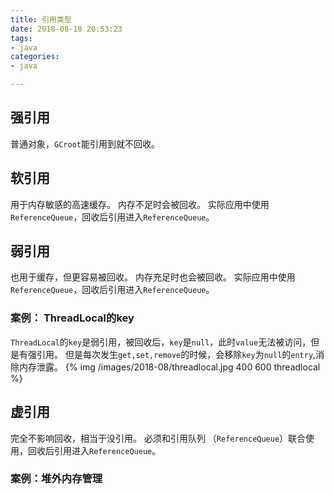 ```yaml
---
title: 引用类型
date: 2018-08-18 20:53:23
tags: 
- java
categories:
- java

---
```


## 强引用
普通对象，`GCroot`能引用到就不回收。

## 软引用
用于内存敏感的高速缓存。
内存不足时会被回收。
实际应用中使用`ReferenceQueue`，回收后引用进入`ReferenceQueue`。

## 弱引用
也用于缓存，但更容易被回收。
内存充足时也会被回收。
实际应用中使用`ReferenceQueue`，回收后引用进入`ReferenceQueue`。
### 案例： ThreadLocal的key
`ThreadLocal`的`key`是弱引用，被回收后，`key`是`null`，此时`value`无法被访问，但是有强引用。
但是每次发生`get,set,remove`的时候，会移除`key`为`null`的`entry`,消除内存泄露。
{% img /images/2018-08/threadlocal.jpg 400 600 threadlocal %}


## 虚引用
完全不影响回收，相当于没引用。
必须和引用队列 （`ReferenceQueue`）联合使用，回收后引用进入`ReferenceQueue`。
### 案例：堆外内存管理